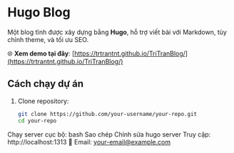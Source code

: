 # Hugo Blog

Một blog tĩnh được xây dựng bằng **Hugo**, hỗ trợ viết bài với Markdown, tùy chỉnh theme, và tối ưu SEO.

🌐 **Xem demo tại đây**: [https://trtrantnt.github.io/TriTranBlog/](https://trtrantnt.github.io/TriTranBlog/)

## Cách chạy dự án

1. Clone repository:
   ```bash
   git clone https://github.com/your-username/your-repo.git
   cd your-repo
Chạy server cục bộ:
bash
Sao chép
Chỉnh sửa
hugo server
Truy cập: http://localhost:1313
📧 Email: your-email@example.com

